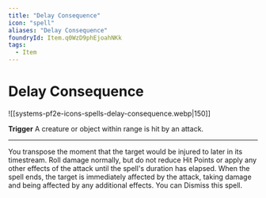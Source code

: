 ```yaml
---
title: "Delay Consequence"
icon: "spell"
aliases: "Delay Consequence"
foundryId: Item.q0WzD9phEjoahNKk
tags:
  - Item
---
```


# Delay Consequence
![[systems-pf2e-icons-spells-delay-consequence.webp|150]]

**Trigger** A creature or object within range is hit by an attack.

* * *

You transpose the moment that the target would be injured to later in its timestream. Roll damage normally, but do not reduce Hit Points or apply any other effects of the attack until the spell's duration has elapsed. When the spell ends, the target is immediately affected by the attack, taking damage and being affected by any additional effects. You can Dismiss this spell.
